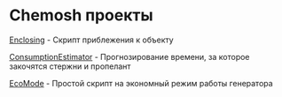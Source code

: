 # Chemosh проекты
[Enclosing](https://github.com/Chemosh-YOLOL/Enclosing) - Скрипт приблежения к объекту

[ConsumptionEstimator](https://github.com/Chemosh-YOLOL/ConsumptionEstimator) - Прогнозирование времени, за которое закочятся стержни и пропелант

[EcoMode](https://github.com/Chemosh-YOLOL/EcoMode) - Простой скрипт на экономный режим работы генератора
